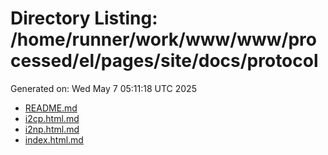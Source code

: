 # Directory Listing: /home/runner/work/www/www/processed/el/pages/site/docs/protocol
Generated on: Wed May  7 05:11:18 UTC 2025

- [README.md](README.md)
- [i2cp.html.md](i2cp.html.md)
- [i2np.html.md](i2np.html.md)
- [index.html.md](index.html.md)
